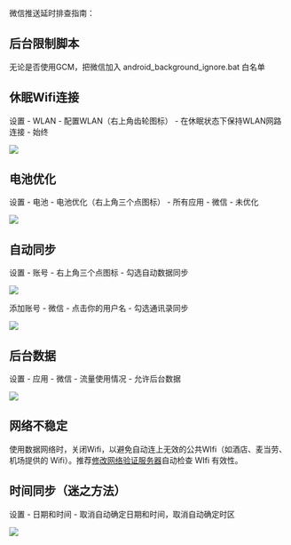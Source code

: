 微信推送延时排查指南：

## 后台限制脚本
无论是否使用GCM，把微信加入 android_background_ignore.bat 白名单

## 休眠Wifi连接
设置 - WLAN - 配置WLAN（右上角齿轮图标） - 在休眠状态下保持WLAN网路连接 - 始终

![](https://github.com/Jiangyiqun/android_background_ignore/raw/master/wechat_delay/wifi.png)

## 电池优化
设置 - 电池 - 电池优化（右上角三个点图标） -  所有应用 - 微信 - 未优化

![](https://github.com/Jiangyiqun/android_background_ignore/raw/master/wechat_delay/battery.png)

## 自动同步
设置 - 账号 - 右上角三个点图标 - 勾选自动数据同步

![](https://raw.githubusercontent.com/Jiangyiqun/android_background_ignore/master/wechat_delay/autosync.png)

添加账号 - 微信 - 点击你的用户名 - 勾选通讯录同步

![](https://raw.githubusercontent.com/Jiangyiqun/android_background_ignore/master/wechat_delay/sync.png)

## 后台数据
设置 - 应用 - 微信 - 流量使用情况 - 允许后台数据

![](https://github.com/Jiangyiqun/android_background_ignore/raw/master/wechat_delay/background.png)

## 网络不稳定
使用数据网络时，关闭Wifi，以避免自动连上无效的公共WIfi（如酒店、麦当劳、机场提供的 Wifi）。推荐[修改网络验证服务器](https://github.com/Jiangyiqun/android_background_ignore/tree/master/captive_portal_server_changer)自动检查 WIfi 有效性。

## 时间同步（迷之方法）
设置 - 日期和时间 - 取消自动确定日期和时间，取消自动确定时区

![](https://github.com/Jiangyiqun/android_background_ignore/raw/master/wechat_delay/time.png)
